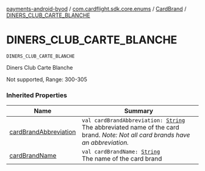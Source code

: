 [payments-android-byod](../../index.md) / [com.cardflight.sdk.core.enums](../index.md) / [CardBrand](index.md) / [DINERS_CLUB_CARTE_BLANCHE](./-d-i-n-e-r-s_-c-l-u-b_-c-a-r-t-e_-b-l-a-n-c-h-e.md)

# DINERS_CLUB_CARTE_BLANCHE

`DINERS_CLUB_CARTE_BLANCHE`

Diners Club Carte Blanche

Not supported, Range: 300-305

### Inherited Properties

| Name | Summary |
|---|---|
| [cardBrandAbbreviation](card-brand-abbreviation.md) | `val cardBrandAbbreviation: `[`String`](https://kotlinlang.org/api/latest/jvm/stdlib/kotlin/-string/index.html)<br>The abbreviated name of the card brand. *Note: Not all card brands have an abbreviation.* |
| [cardBrandName](card-brand-name.md) | `val cardBrandName: `[`String`](https://kotlinlang.org/api/latest/jvm/stdlib/kotlin/-string/index.html)<br>The name of the card brand |
